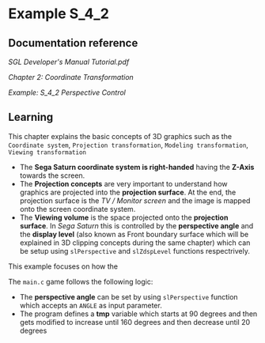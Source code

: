 # Example S_4_2
 
## Documentation reference

_SGL Developer's Manual Tutorial.pdf_

_Chapter 2: Coordinate Transformation_

_Example: S_4_2 Perspective Control_

## Learning  

This chapter explains the basic concepts of 3D graphics such as the `Coordinate system`, `Projection transformation`, `Modeling transformation`, `Viewing transformation`

- The **Sega Saturn coordinate system is right-handed** having the **Z-Axis** towards the screen.
- The **Projection concepts** are very important to understand how graphics are projected into the **projection surface**. At the end, the projection surface is the *TV / Monitor screen* and the image is mapped onto the screen coordinate system.
- The **Viewing volume** is the space projected onto the **projection surface**. In *Sega Saturn* this is controlled by the **perspective angle** and the **display level** (also known as Front boundary surface which will be explained in 3D clipping concepts during the same chapter) which can be setup using `slPerspective` and `slZdspLevel` functions respectrively.

This example focuses on how the 

The `main.c` game follows the following logic:

- The **perspective angle** can be set by using `slPerspective` function which accepts an `ANGLE` as input parameter. 
- The program defines a **tmp** variable which starts at 90 degrees and then gets modified to increase until 160 degrees and then decrease until 20 degrees
